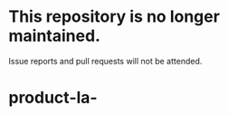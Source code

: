 # This repository is no longer maintained.

Issue reports and pull requests will not be attended.

# product-la-
